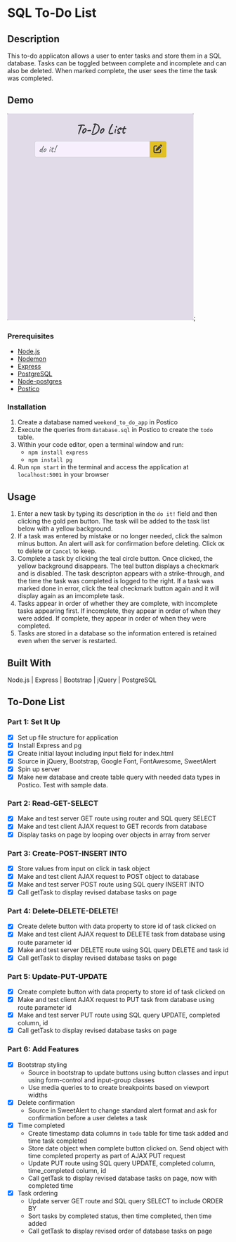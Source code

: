 # SQL To-Do List

## Description

This to-do applicaton allows a user to enter tasks and store them in a SQL database. Tasks can be toggled between complete and incomplete and can also be deleted. When marked complete, the user sees the time the task was completed. 

## Demo

![](todolist.gif); 

### Prerequisites

- [Node.js](https://nodejs.org/en/)
- [Nodemon](https://www.npmjs.com/package/nodemon)
- [Express](http://expressjs.com/)
- [PostgreSQL](https://www.postgresql.org/)
- [Node-postgres](https://node-postgres.com/)
- [Postico](https://eggerapps.at/postico/)

### Installation

1. Create a database named `weekend_to_do_app` in Postico
2. Execute the queries from `database.sql` in Postico to create the `todo` table. 
3. Within your code editor, open a terminal window and run:
    - `npm install express`
    - `npm install pg`
4. Run `npm start` in the terminal and access the application at `localhost:5001` in your browser

## Usage

1. Enter a new task by typing its description in the `do it!` field and then clicking the gold pen button. The task will be added to the task list below with a yellow background. 
2. If a task was entered by mistake or no longer needed, click the salmon minus button. An alert will ask for confirmation before deleting. Click `OK` to delete or `Cancel` to keep.
3. Complete a task by clicking the teal circle button. Once clicked, the yellow background disappears. The teal button displays a checkmark and is disabled. The task descripton appears with a strike-through, and the time the task was completed is logged to the right. If a task was marked done in error, click the teal checkmark button again and it will display again as an imcomplete task. 
4. Tasks appear in order of whether they are complete, with incomplete tasks appearing first. If incomplete, they appear in order of when they were added. If complete, they appear in order of when they were completed. 
5. Tasks are stored in a database so the information entered is retained even when the server is restarted.

## Built With

Node.js | Express | Bootstrap | jQuery | PostgreSQL

## To-Done List

### Part 1: Set It Up
- [X] Set up file structure for application
- [X] Install Express and pg
- [X] Create initial layout including input field for index.html 
- [X] Source in jQuery, Bootstrap, Google Font, FontAwesome, SweetAlert
- [X] Spin up server
- [X] Make new database and create table query with needed data types in Postico. Test with sample data. 

### Part 2: Read-GET-SELECT
- [X] Make and test server GET route using router and SQL query SELECT
- [X] Make and test client AJAX request to GET records from database
- [X] Display tasks on page by looping over objects in array from server

### Part 3: Create-POST-INSERT INTO
- [X] Store values from input on click in task object
- [X] Make and test client AJAX request to POST object to database
- [X] Make and test server POST route using SQL query INSERT INTO
- [X] Call getTask to display revised database tasks on page

### Part 4: Delete-DELETE-DELETE!
- [X] Create delete button with data property to store id of task clicked on
- [X] Make and test client AJAX request to DELETE task from database using route parameter id
- [X] Make and test server DELETE route using SQL query DELETE and task id 
- [X] Call getTask to display revised database tasks on page

### Part 5: Update-PUT-UPDATE
- [X] Create complete button with data property to store id of task clicked on
- [X] Make and test client AJAX request to PUT task from database using route parameter id
- [X] Make and test server PUT route using SQL query UPDATE, completed column, id
- [X] Call getTask to display revised database tasks on page

### Part 6: Add Features
- [X] Bootstrap styling
    - Source in bootstrap to update buttons using button classes and input using form-control and input-group classes
    - Use media queries to to create breakpoints based on viewport widths
- [X] Delete confirmation
    - Source in SweetAlert to change standard alert format and ask for confirmation before a user deletes a task
- [X] Time completed
    - Create timestamp data columns in `todo` table for time task added and time task completed
    - Store date object when complete button clicked on. Send object with time completed property as part of AJAX PUT request
    - Update PUT route using SQL query UPDATE, completed column, time_completed column, id
    - Call getTask to display revised database tasks on page, now with completed time
- [X] Task ordering
    - Update server GET route and SQL query SELECT to include ORDER BY
    - Sort tasks by completed status, then time completed, then time added
    - Call getTask to display revised order of database tasks on page
